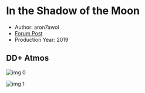 # In the Shadow of the Moon

* Author: aron7awol
* [Forum Post](https://www.avsforum.com/threads/bass-eq-for-filtered-movies.2995212/post-58643628)
* Production Year: 2019

## DD+ Atmos

![img 0](https://i.imgur.com/VGK34cu.jpg)

![img 1](https://i.imgur.com/sYwTTww.png)

